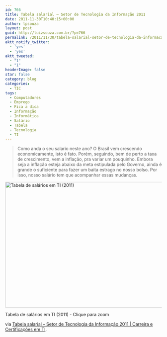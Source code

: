 ```yaml
---
id: 766
title: Tabela salarial – Setor de Tecnologia da Informação 2011
date: 2011-11-30T10:40:15+00:00
author: lpsouza
layout: post
guid: http://luizsouza.com.br/?p=766
permalink: /2011/11/30/tabela-salarial-setor-de-tecnologia-da-informacao-2011/
aktt_notify_twitter:
  - 'yes'
  - 'yes'
aktt_tweeted:
  - "1"
  - "1"
headerImage: false
star: false
category: blog
categories:
  - TIC
tags:
  - Computadores
  - Emprego
  - Fica a dica
  - Informação
  - Informática
  - Salário
  - Tabela
  - Tecnologia
  - TI
---
```

> Como anda o seu salario neste ano? O Brasil vem crescendo economicamente, isto é fato. Porém, seguindo, bem de perto a taxa de crescimento, vem a inflação, pra variar um pouquinho. Embora seja a inflação esteja abaixo da meta estipulada pelo Governo, ainda é grande o suficiente para fazer um baita estrago no nosso bolso. Por isso, nosso salário tem que acompanhar essas mudanças.<figure style="width: 568px" class="wp-caption aligncenter">

[<img src="http://ihcenter.com.br/luizsouza/files/2011/11/tabela-salarial-tecnologia-informacao-2011.jpg" alt="Tabela de salários em TI (2011)" width="568" height="404" />](http://ihcenter.com.br/luizsouza/files/2011/11/tabela-salarial-tecnologia-informacao-2011.jpg)<figcaption class="wp-caption-text">Tabela de salários em TI (2011) - Clique para zoom</figcaption></figure> 

<p style="text-align: center">
  <p>
    via <a href="http://carreiradeti.com.br/tabela-salarial-setor-de-tecnologia-da-informacao-2011/">Tabela salarial – Setor de Tecnologia da Informação 2011 | Carreira e Certificações em TI</a>.
  </p>